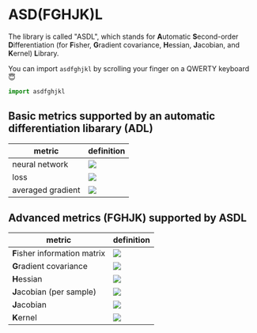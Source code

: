 # ASD(FGHJK)L
The library is called "ASDL", which stands for **A**utomatic **S**econd-order **D**ifferentiation (for **F**isher, **G**radient covariance, **H**essian, **J**acobian, and **K**ernel) **L**ibrary.

You can import `asdfghjkl` by scrolling your finger on a QWERTY keyboard :innocent:
```python
import asdfghjkl
```

## Basic metrics supported by an automatic differentiation libarary (ADL)
| metric | definition |
| --- | --- |
| neural network | <img src="https://latex.codecogs.com/png.latex?\dpi{150}&space;f_\theta:\mathbb{R}^{M_{0}}\to\mathbb{R}^{C},\,\,\,\theta\in\mathbb{R}^{P}"/> |
| loss | <img src="https://latex.codecogs.com/png.latex?\dpi{150}&space;\mathcal{L}(\theta)=\frac{1}{N}\sum_{i=1}^N\ell(x_i,y_i,\theta)=\left\langle\ell(x_i,y_i,\theta)\right\rangle"/> |
| averaged gradient | <img src="https://latex.codecogs.com/png.latex?\dpi{150}&space;\bar{g}=\nabla\mathcal{L}(\theta)=\left\langle\frac{\partial}{\partial\theta}\ell(x_i,y_i,\theta)\right\rangle=\left\langle\mathbf{J}_{f,\theta}(x_i)^\top\frac{\partial}{\partial{f}}\ell(x_i,y_i,\theta)\right\rangle\in\mathbb{R}^P"/> |

## Advanced metrics (FGHJK) supported by ASDL
| metric | definition |
| --- | --- |
| **F**isher information matrix | <img src="https://latex.codecogs.com/png.latex?\dpi{150}&space;\mathbf{F}=\left\langle\mathbb{E}_{p(k\|x_i)}\left[\frac{\partial}{\partial\theta}\ell(x_i,k,\theta)\frac{\partial}{\partial\theta}\ell(x_i,k,\theta)^\top\right]\right\rangle\in\mathbb{R}^{P\times{P}}" />  |
| **G**radient covariance | <img src="https://latex.codecogs.com/png.latex?\dpi{150}&space;\mathbf{C}=\left\langle\left(\frac{\partial}{\partial\theta}\ell(x_i,y_i,\theta)-\bar{g}\right)\left(\frac{\partial}{\partial\theta}\ell(x_i,y_i,\theta)-\bar{g}\right)^\top\right\rangle\in\mathbb{R}^{P\times{P}}" />  |
| **H**essian | <img src="https://latex.codecogs.com/png.latex?\dpi{150}&space;\mathbf{H}=\nabla^2\mathcal{L}(\theta)=\left\langle\frac{\partial^2}{\partial\theta\theta^\top}\ell(x_i,y_i,\theta)\right\rangle\in\mathbb{R}^{P\times{P}}"/> |
| **J**acobian (per sample) | <img src="https://latex.codecogs.com/png.latex?\dpi{150}&space;\mathbf{J}_{f,\theta}(x)=\frac{\partial}{\partial\theta}f_{\theta}(x)\in\mathbb{R}^{C\times{P}}"/> |
| **J**acobian | <img src="https://latex.codecogs.com/png.latex?\dpi{150}&space;\mathcal{J}=\left[\mathbf{J}_{f,\theta}(x_1)^\top,\dots,\mathbf{J}_{f,\theta}(x_N)^\top\right]^\top\in\mathbb{R}^{NC\times{P}}"/> |
| **K**ernel | <img src="https://latex.codecogs.com/png.latex?\dpi{150}&space;\mathcal{K}=\mathcal{JJ}^\top\in\mathbb{R}^{NC\times{NC}}"/> |
